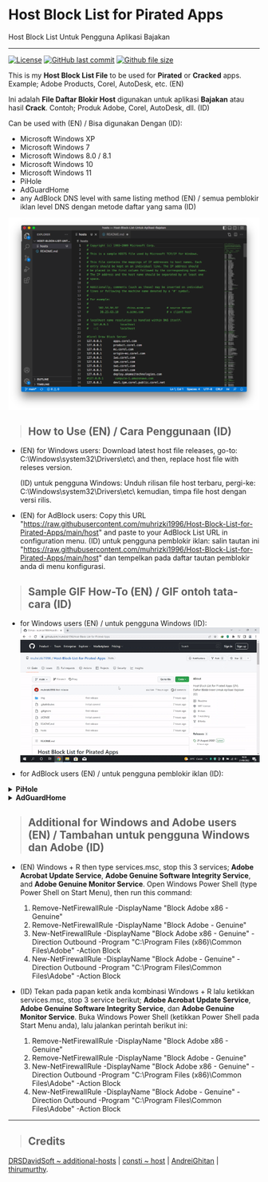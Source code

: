 # Host Block List for Pirated Apps
Host Block List Untuk Pengguna Aplikasi Bajakan

--------------------------------------------------------------------------------------------

[![License](https://img.shields.io/github/license/muhrizki1996/Host-Block-List-for-Pirated-Apps)](https://github.com/muhrizki1996/Host-Block-List-for-Pirated-Apps/blob/master/LICENSE)
[![GitHub last commit](https://img.shields.io/github/last-commit/muhrizki1996/Host-Block-List-for-Pirated-Apps)](https://github.com/muhrizki1996/Host-Block-List-for-Pirated-Apps/commits/main)
[![Github file size](https://img.shields.io/github/size/muhrizki1996/Host-Block-List-for-Pirated-Apps/hosts?label=total+size)](https://github.com/muhrizki1996/Host-Block-List-for-Pirated-Apps/blob/master/hosts)

This is my <b>Host Block List File</b> to be used for <b>Pirated</b> or <b>Cracked</b> apps. Example; Adobe Products, Corel, AutoDesk, etc. (EN)

Ini adalah <b>File Daftar Blokir Host</b> digunakan untuk aplikasi <b>Bajakan</b> atau hasil <b>Crack</b>. Contoh; Produk Adobe, Corel, AutoDesk, dll. (ID)

Can be used with (EN) / Bisa digunakan Dengan (ID):
- Microsoft Windows XP
- Microsoft Windows 7
- Microsoft Windows 8.0 / 8.1
- Microsoft Windows 10
- Microsoft Windows 11
- PiHole
- AdGuardHome
- any AdBlock DNS level with same listing method (EN) / semua pemblokir iklan level DNS dengan metode daftar yang sama (ID)

<img src="/img/screenshot.png?raw=true" alt="Host Block List Screenshot" align="center">

> ## How to Use (EN) / Cara Penggunaan (ID)
- (EN) for Windows users: Download latest host file releases,
  go-to: C:\Windows\system32\Drivers\etc\ and then, replace host file with releses version.

  (ID) untuk pengguna Windows: Unduh rilisan file host terbaru,
  pergi-ke: C:\Windows\system32\Drivers\etc\ kemudian, timpa file host dengan versi rilis.
- (EN) for AdBlock users: Copy this URL "https://raw.githubusercontent.com/muhrizki1996/Host-Block-List-for-Pirated-Apps/main/host" and paste to your AdBlock List URL in configuration menu.
  (ID) untuk pengguna pemblokir iklan: salin tautan ini "https://raw.githubusercontent.com/muhrizki1996/Host-Block-List-for-Pirated-Apps/main/host" dan tempelkan pada daftar tautan pemblokir anda di menu konfigurasi.

> ## Sample GIF How-To (EN) / GIF ontoh tata-cara (ID)
- for Windows users (EN) / untuk pengguna Windows (ID):
  <img src="/img/windows.gif?raw=true" alt="Windows" align="center">

- for AdBlock users (EN) / untuk pengguna pemblokir iklan (ID):
<details>
<summary><strong> PiHole </strong></summary>
<br>
  <img src="/img/pihole.gif?raw=true" alt="PiHole" align="center">
</details>

<details>
<summary><strong> AdGuardHome </strong></summary>
<br>
  <img src="/img/adguardhome.gif?raw=true" alt="AdGuardHome" align="center">
</details>

> ## Additional for Windows and Adobe users (EN) / Tambahan untuk pengguna Windows dan Adobe (ID)
- (EN) Windows + R then type services.msc, stop this 3 services; <b>Adobe Acrobat Update Service</b>, <b>Adobe Genuine Software Integrity Service</b>, and <b>Adobe Genuine Monitor Service</b>.
  Open Windows Power Shell (type Power Shell on Start Menu), then run this command:
  1. Remove-NetFirewallRule -DisplayName "Block Adobe x86 - Genuine"
  2. Remove-NetFirewallRule -DisplayName "Block Adobe - Genuine"
  3. New-NetFirewallRule -DisplayName "Block Adobe x86 - Genuine" -Direction Outbound -Program "C:\Program Files (x86)\Common Files\Adobe" -Action Block
  4. New-NetFirewallRule -DisplayName "Block Adobe - Genuine" -Direction Outbound -Program "C:\Program Files\Common Files\Adobe" -Action Block

- (ID) Tekan pada papan ketik anda kombinasi Windows + R lalu ketikkan services.msc, stop 3 service berikut; <b>Adobe Acrobat Update Service</b>, <b>Adobe Genuine Software Integrity Service</b>, dan <b>Adobe Genuine Monitor Service</b>.
  Buka Windows Power Shell (ketikkan Power Shell pada Start Menu anda), lalu jalankan perintah berikut ini:
  1. Remove-NetFirewallRule -DisplayName "Block Adobe x86 - Genuine"
  2. Remove-NetFirewallRule -DisplayName "Block Adobe - Genuine"
  3. New-NetFirewallRule -DisplayName "Block Adobe x86 - Genuine" -Direction Outbound -Program "C:\Program Files (x86)\Common Files\Adobe" -Action Block
  4. New-NetFirewallRule -DisplayName "Block Adobe - Genuine" -Direction Outbound -Program "C:\Program Files\Common Files\Adobe" -Action Block

--------------------------------------------------------------------------------------------

> ## Credits
[DRSDavidSoft ~ additional-hosts](https://github.com/DRSDavidSoft/additional-hosts/blob/master/domains/blacklist/activation.txt) | [consti ~ host](https://gist.github.com/consti/8022703) | [AndreiGhitan](https://gist.github.com/consti/8022703?permalink_comment_id=3241348#gistcomment-3241348) | [thirumurthy](https://gist.github.com/consti/8022703?permalink_comment_id=3300924#gistcomment-3300924).